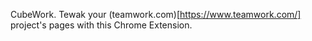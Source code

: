 CubeWork. Tewak your (teamwork.com)[https://www.teamwork.com/] project's pages with this Chrome Extension.
